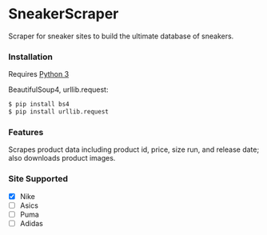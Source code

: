 # SneakerScraper

Scraper for sneaker sites to build the ultimate database of sneakers.


### Installation

Requires [Python 3](https://www.python.org/downloads/)

BeautifulSoup4, urllib.request:

```sh
$ pip install bs4
$ pip install urllib.request
```

### Features
Scrapes product data including product id, price, size run, and release date; also downloads product images. 


### Site Supported
- [x] Nike
- [ ] Asics
- [ ] Puma
- [ ] Adidas
